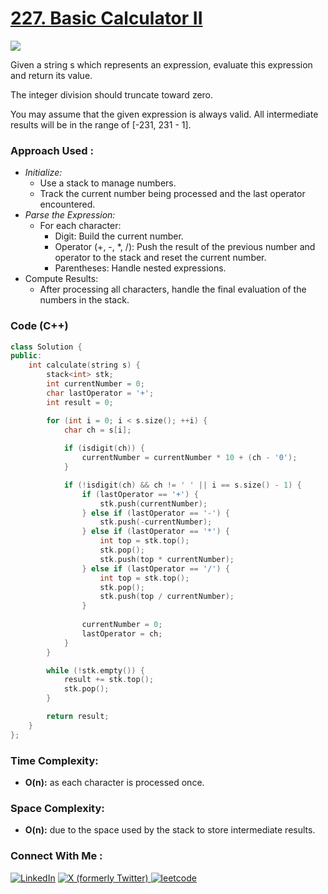 # [227. Basic Calculator II](https://leetcode.com/problems/basic-calculator-ii/description/)

![](https://badgen.net/badge/Level/Medium/yellow)

Given a string s which represents an expression, evaluate this expression and return its value. 

The integer division should truncate toward zero.

You may assume that the given expression is always valid. All intermediate results will be in the range of [-231, 231 - 1].

### Approach Used :

-   *Initialize:*
    -   Use a stack to manage numbers.
    -   Track the current number being processed and the last operator encountered.
-   *Parse the Expression:*
    -   For each character:
        -   Digit: Build the current number.
        -   Operator (+, -, *, /): Push the result of the previous number and operator to the stack and reset the current number.
        -   Parentheses: Handle nested expressions.
-   Compute Results:
    -   After processing all characters, handle the final evaluation of the numbers in the stack.

### Code (C++)

```cpp
class Solution {
public:
    int calculate(string s) {
        stack<int> stk;
        int currentNumber = 0;
        char lastOperator = '+';
        int result = 0;

        for (int i = 0; i < s.size(); ++i) {
            char ch = s[i];
            
            if (isdigit(ch)) {
                currentNumber = currentNumber * 10 + (ch - '0');
            }

            if (!isdigit(ch) && ch != ' ' || i == s.size() - 1) {
                if (lastOperator == '+') {
                    stk.push(currentNumber);
                } else if (lastOperator == '-') {
                    stk.push(-currentNumber);
                } else if (lastOperator == '*') {
                    int top = stk.top();
                    stk.pop();
                    stk.push(top * currentNumber);
                } else if (lastOperator == '/') {
                    int top = stk.top();
                    stk.pop();
                    stk.push(top / currentNumber);
                }
                
                currentNumber = 0;
                lastOperator = ch;
            }
        }

        while (!stk.empty()) {
            result += stk.top();
            stk.pop();
        }

        return result;
    }
};

```

### Time Complexity:
- **O(n):** as each character is processed once.

### Space Complexity:
- **O(n):** due to the space used by the stack to store intermediate results.


### Connect With Me : 

<a href="https://www.linkedin.com/in/shivam-ray-b4306524a/" target="_blank"><img src="https://img.shields.io/badge/LinkedIn-0077B5?style=for-the-badge&logo=linkedin&logoColor=white" alt="LinkedIn"></a>
<a href="https://x.com/rai_shivam11/" target="_blank"><img src="https://img.shields.io/badge/Twitter-1DA1F2?style=for-the-badge&logo=twitter&logoColor=white" alt="X (formerly Twitter)">
</a>
<a href="https://leetcode.com/u/shrunited0702/" target="_blank"><img src="https://img.shields.io/badge/LeetCode-000000?style=for-the-badge&logo=LeetCode&logoColor=#d16c06" alt="leetcode">
</a>